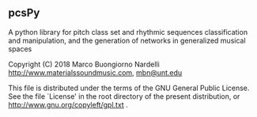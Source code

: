 
## pcsPy

 A python library for pitch class set and rhythmic sequences classification and manipulation, and
 the generation of networks in generalized musical spaces

 Copyright (C) 2018 Marco Buongiorno Nardelli
 http://www.materialssoundmusic.com, mbn@unt.edu

 This file is distributed under the terms of the
 GNU General Public License. See the file `License'
 in the root directory of the present distribution,
 or http://www.gnu.org/copyleft/gpl.txt .

